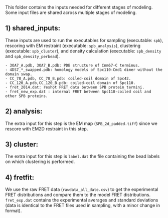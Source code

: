 This folder contains the inputs needed for different stages of modeling.
Some input files are shared across multiple stages of modeling.

## 1) shared_inputs:
These inputs are used to run the executables for sampling (executable: `spb`), rescoring with EM restraint (executable: `spb_analysis`), clustering (executable: `spb_cluster`), and density calculation (executable: `spb_density` and `spb_density_perbead`).

    - 3OA7_A.pdb, 3OA7_B.pdb: PDB structure of Cnm67-C terminus. 
    - 4DS7_*_swapped.pdb: homology models of Spc110-Cmd1 dimer without the domain swap.
    - CC_78_A.pdb, CC_78_B.pdb: coiled-coil domain of Spc42.
    - CC_120_A.pdb,CC_120_B.pdb: coiled-coil domain of Spc110.
    - fret_2014.dat: reshot FRET data between SPB protein termini.
    - fret_new_exp.dat : internal FRET between Spc110-coiled coil and other SPB proteins.

## 2) analysis:
The extra input for this step is the EM map (`SPB_2d_padded.tiff`) since we rescore with EM2D restraint in this step.

## 3) cluster:
The extra input for this step is `label.dat` the file containing the bead labels on which clustering is performed.

## 4) fretfit: 
We use the raw FRET data (`rawdata_all_date.csv`) to get the experimental FRET distributions and compare them to the model FRET distributions.
`fret_exp.dat` contains the experimental averages and standard deviations (data is identical to the FRET files used in sampling, with a minor change in format). 
